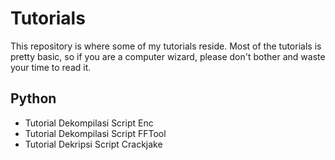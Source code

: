 # Tutorials

This repository is where some of my tutorials reside. Most of the tutorials is pretty basic, so if you are a computer wizard, please don't bother and waste your time to read it.

## Python

* Tutorial Dekompilasi Script Enc
* Tutorial Dekompilasi Script FFTool
* Tutorial Dekripsi Script Crackjake
